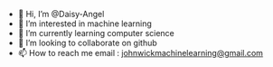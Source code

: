 - 👋 Hi, I’m @Daisy-Angel
- 👀 I’m interested in machine learning
- 🌱 I’m currently learning computer science
- 💞️ I’m looking to collaborate on github
- 📫 How to reach me email : johnwickmachinelearning@gmail.com

<!---
Daisy-Angel/Daisy-Angel is a ✨ special ✨ repository because its `README.md` (this file) appears on your GitHub profile.
You can click the Preview link to take a look at your changes.
--->
